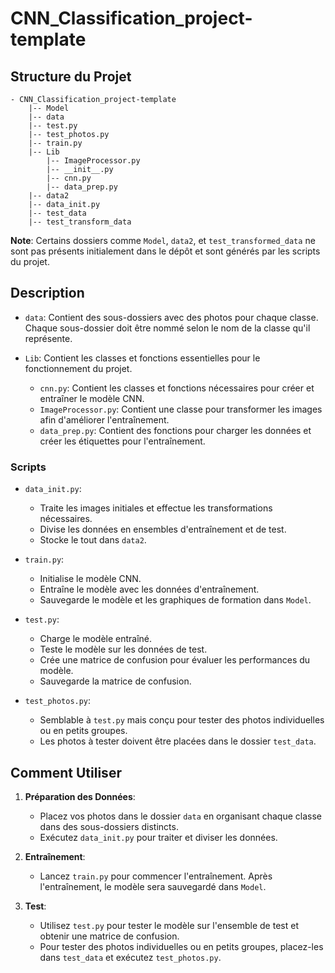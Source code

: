 # CNN_Classification_project-template

## Structure du Projet
```
- CNN_Classification_project-template
    |-- Model               
    |-- data                
    |-- test.py             
    |-- test_photos.py      
    |-- train.py
    |-- Lib
        |-- ImageProcessor.py 
        |-- __init__.py       
        |-- cnn.py            
        |-- data_prep.py                 
    |-- data2               
    |-- data_init.py        
    |-- test_data           
    |-- test_transform_data
```

**Note**: Certains dossiers comme `Model`, `data2`, et `test_transformed_data` ne sont pas présents initialement dans le dépôt et sont générés par les scripts du projet.

## Description

- `data`: Contient des sous-dossiers avec des photos pour chaque classe. Chaque sous-dossier doit être nommé selon le nom de la classe qu'il représente.

- `Lib`: Contient les classes et fonctions essentielles pour le fonctionnement du projet.
  - `cnn.py`: Contient les classes et fonctions nécessaires pour créer et entraîner le modèle CNN.
  - `ImageProcessor.py`: Contient une classe pour transformer les images afin d'améliorer l'entraînement.
  - `data_prep.py`: Contient des fonctions pour charger les données et créer les étiquettes pour l'entraînement.

### Scripts

- `data_init.py`: 
  - Traite les images initiales et effectue les transformations nécessaires.
  - Divise les données en ensembles d'entraînement et de test.
  - Stocke le tout dans `data2`.

- `train.py`: 
  - Initialise le modèle CNN.
  - Entraîne le modèle avec les données d'entraînement.
  - Sauvegarde le modèle et les graphiques de formation dans `Model`.

- `test.py`: 
  - Charge le modèle entraîné.
  - Teste le modèle sur les données de test.
  - Crée une matrice de confusion pour évaluer les performances du modèle.
  - Sauvegarde la matrice de confusion.

- `test_photos.py`: 
  - Semblable à `test.py` mais conçu pour tester des photos individuelles ou en petits groupes.
  - Les photos à tester doivent être placées dans le dossier `test_data`.

## Comment Utiliser

1. **Préparation des Données**:
   - Placez vos photos dans le dossier `data` en organisant chaque classe dans des sous-dossiers distincts.
   - Exécutez `data_init.py` pour traiter et diviser les données.

2. **Entraînement**:
   - Lancez `train.py` pour commencer l'entraînement. Après l'entraînement, le modèle sera sauvegardé dans `Model`.

3. **Test**:
   - Utilisez `test.py` pour tester le modèle sur l'ensemble de test et obtenir une matrice de confusion.
   - Pour tester des photos individuelles ou en petits groupes, placez-les dans `test_data` et exécutez `test_photos.py`.

